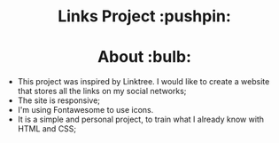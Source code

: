 <h1 align="center"> Links Project :pushpin:</h1>
<h1 align="center">About :bulb:</h1>
 
* This project was inspired by Linktree. I would like to create a website that stores all the links on my social networks;
* The site is responsive;
* I'm using Fontawesome to use icons.
* It is a simple and personal project, to train what I already know with HTML and CSS;
